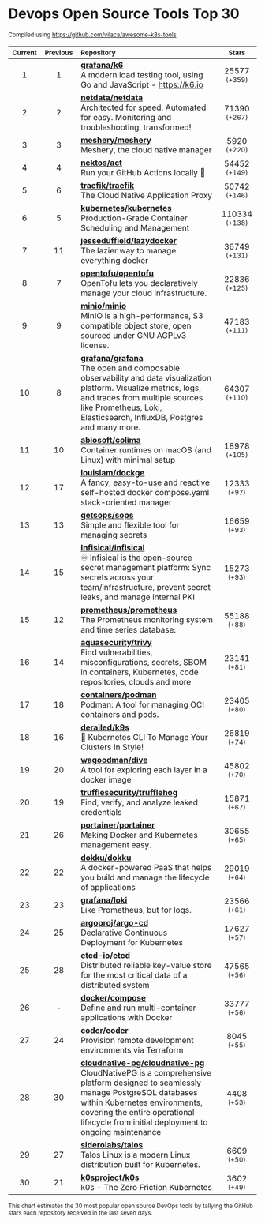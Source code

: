 # Devops Open Source Tools Top 30
<sup>Compiled using https://github.com/vilaca/awesome-k8s-tools</sup>
<div align="center">

|<sub>Current</sub>|<sub>Previous</sub>|<sub>Repository</sub>|<sub>Stars</sub>|
|:---:|:---:|:---|:---:|
|1|1|[**grafana/k6**](https://github.com/grafana/k6)<br/>A modern load testing tool, using Go and JavaScript - https://k6.io|25577 <sup>(+359)</sup>|
|2|2|[**netdata/netdata**](https://github.com/netdata/netdata)<br/>Architected for speed. Automated for easy. Monitoring and troubleshooting, transformed!|71390 <sup>(+267)</sup>|
|3|3|[**meshery/meshery**](https://github.com/meshery/meshery)<br/>Meshery, the cloud native manager|5920 <sup>(+220)</sup>|
|4|4|[**nektos/act**](https://github.com/nektos/act)<br/>Run your GitHub Actions locally 🚀|54452 <sup>(+149)</sup>|
|5|6|[**traefik/traefik**](https://github.com/traefik/traefik)<br/>The Cloud Native Application Proxy|50742 <sup>(+146)</sup>|
|6|5|[**kubernetes/kubernetes**](https://github.com/kubernetes/kubernetes)<br/>Production-Grade Container Scheduling and Management|110334 <sup>(+138)</sup>|
|7|11|[**jesseduffield/lazydocker**](https://github.com/jesseduffield/lazydocker)<br/>The lazier way to manage everything docker|36749 <sup>(+131)</sup>|
|8|7|[**opentofu/opentofu**](https://github.com/opentofu/opentofu)<br/>OpenTofu lets you declaratively manage your cloud infrastructure.|22836 <sup>(+125)</sup>|
|9|9|[**minio/minio**](https://github.com/minio/minio)<br/>MinIO is a high-performance, S3 compatible object store, open sourced under GNU AGPLv3 license.|47183 <sup>(+111)</sup>|
|10|8|[**grafana/grafana**](https://github.com/grafana/grafana)<br/>The open and composable observability and data visualization platform. Visualize metrics, logs, and traces from multiple sources like Prometheus, Loki, Elasticsearch, InfluxDB, Postgres and many more. |64307 <sup>(+110)</sup>|
|11|10|[**abiosoft/colima**](https://github.com/abiosoft/colima)<br/>Container runtimes on macOS (and Linux) with minimal setup|18978 <sup>(+105)</sup>|
|12|17|[**louislam/dockge**](https://github.com/louislam/dockge)<br/>A fancy, easy-to-use and reactive self-hosted docker compose.yaml stack-oriented manager|12333 <sup>(+97)</sup>|
|13|13|[**getsops/sops**](https://github.com/getsops/sops)<br/>Simple and flexible tool for managing secrets|16659 <sup>(+93)</sup>|
|14|15|[**Infisical/infisical**](https://github.com/Infisical/infisical)<br/>♾ Infisical is the open-source secret management platform: Sync secrets across your team/infrastructure, prevent secret leaks, and manage internal PKI|15273 <sup>(+93)</sup>|
|15|12|[**prometheus/prometheus**](https://github.com/prometheus/prometheus)<br/>The Prometheus monitoring system and time series database.|55188 <sup>(+88)</sup>|
|16|14|[**aquasecurity/trivy**](https://github.com/aquasecurity/trivy)<br/>Find vulnerabilities, misconfigurations, secrets, SBOM in containers, Kubernetes, code repositories, clouds and more|23141 <sup>(+81)</sup>|
|17|18|[**containers/podman**](https://github.com/containers/podman)<br/>Podman: A tool for managing OCI containers and pods.|23405 <sup>(+80)</sup>|
|18|16|[**derailed/k9s**](https://github.com/derailed/k9s)<br/>🐶 Kubernetes CLI To Manage Your Clusters In Style!|26819 <sup>(+74)</sup>|
|19|20|[**wagoodman/dive**](https://github.com/wagoodman/dive)<br/>A tool for exploring each layer in a docker image|45802 <sup>(+70)</sup>|
|20|19|[**trufflesecurity/trufflehog**](https://github.com/trufflesecurity/trufflehog)<br/>Find, verify, and analyze leaked credentials|15871 <sup>(+67)</sup>|
|21|26|[**portainer/portainer**](https://github.com/portainer/portainer)<br/>Making Docker and Kubernetes management easy.|30655 <sup>(+65)</sup>|
|22|22|[**dokku/dokku**](https://github.com/dokku/dokku)<br/>A docker-powered PaaS that helps you build and manage the lifecycle of applications|29019 <sup>(+64)</sup>|
|23|23|[**grafana/loki**](https://github.com/grafana/loki)<br/>Like Prometheus, but for logs.|23566 <sup>(+61)</sup>|
|24|25|[**argoproj/argo-cd**](https://github.com/argoproj/argo-cd)<br/>Declarative Continuous Deployment for Kubernetes|17627 <sup>(+57)</sup>|
|25|28|[**etcd-io/etcd**](https://github.com/etcd-io/etcd)<br/>Distributed reliable key-value store for the most critical data of a distributed system|47565 <sup>(+56)</sup>|
|26|-|[**docker/compose**](https://github.com/docker/compose)<br/>Define and run multi-container applications with Docker|33777 <sup>(+56)</sup>|
|27|24|[**coder/coder**](https://github.com/coder/coder)<br/>Provision remote development environments via Terraform|8045 <sup>(+55)</sup>|
|28|30|[**cloudnative-pg/cloudnative-pg**](https://github.com/cloudnative-pg/cloudnative-pg)<br/>CloudNativePG is a comprehensive platform designed to seamlessly manage PostgreSQL databases within Kubernetes environments, covering the entire operational lifecycle from initial deployment to ongoing maintenance|4408 <sup>(+53)</sup>|
|29|27|[**siderolabs/talos**](https://github.com/siderolabs/talos)<br/>Talos Linux is a modern Linux distribution built for Kubernetes.|6609 <sup>(+50)</sup>|
|30|21|[**k0sproject/k0s**](https://github.com/k0sproject/k0s)<br/>k0s - The Zero Friction Kubernetes|3602 <sup>(+49)</sup>|


</div>

<sub>This chart estimates the 30 most popular open source DevOps tools by tallying the GitHub stars each repository received in the last seven days.</sub>
